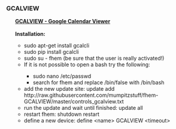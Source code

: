 <h3>GCALVIEW</h3>
<ul>
  <u><b>GCALVIEW - Google Calendar Viewer</b></u>
  <br><br>
  <b>Installation:</b>
  <ul>
    <li>sudo apt-get install gcalcli</li>
    <li>sudo pip install gcalcli</li>
    <li>sudo su - fhem (be sure that the user is really activated!)</li>
    <li>If it is not possible to open a bash try the following:</li>
    <ul>
        <li>sudo nano /etc/passwd</li>
        <li>search for fhem and replace /bin/false with /bin/bash</li>
    </ul>
    <li>add the new update site: update add http://<i></i>raw.githubusercontent.com/mumpitzstuff/fhem-GCALVIEW/master/controls_gcalview.txt</li>
    <li>run the update and wait until finished: update all</li>
    <li>restart fhem: shutdown restart</li>
    <li>define a new device: define &lt;name&gt; GCALVIEW &lt;timeout&gt;</li>
  </ul>
</ul>
